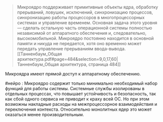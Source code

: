 > Микроядро поддерживает примитивные объекты ядра, обработку прерываний, ловушек, исключений, синхронизацию процессов, синхронизацию работы процессоров в многопроцессорных системах и управление временем. Основная задача этого уровня — сделать остальную часть операционной системы полностью независимой от аппаратного обеспечения и, следовательно, высокомобильной. Микроядро постоянно находится в основной памяти и никуда не передается, хотя оно временно может передать управление прерываниям ввода-вывода.
[[Танненбаум_Общая архитектура.pdf#page=484&selection=9,0,17,60|Танненбаум_Общая архитектура, страница 484]]

Микроядра имеют прямой доступ к аппаратному обеспечению.

#нейро :
Микроядро содержит только минимально необходимый набор функций для работы системы.
Системные службы изолированы в отдельных процессах, что повышает устойчивость и безопасность, так как сбой одного сервиса не приводит к краху всей ОС.
Но при этом возможны накладные расходы на межпроцессорное взаимодействия и переключения контекста. Относительно монолитных ядер это может оказаться менее производительным.